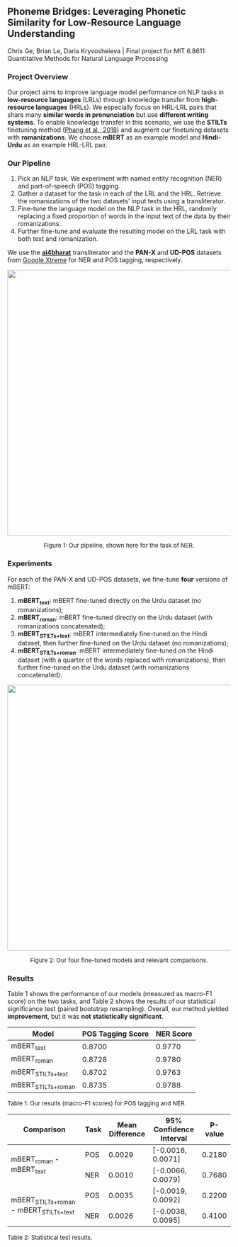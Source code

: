 ## Phoneme Bridges: Leveraging Phonetic Similarity for Low-Resource Language Understanding
Chris Ge, Brian Le, Daria Kryvosheieva | Final project for MIT 6.8611: Quantitative Methods for Natural Language Processing

### Project Overview
Our project aims to improve language model performance on NLP tasks in **low-resource languages** (LRLs) through knowledge transfer from **high-resource languages** (HRLs). We especially focus on HRL-LRL pairs that share many **similar words in pronunciation** but use **different writing systems**. To enable knowledge transfer in this scenario, we use the **STILTs** finetuning method ([Phang et al., 2018](https://arxiv.org/pdf/1811.01088)) and augment our finetuning datasets with **romanizations**. We choose **mBERT** as an example model and **Hindi-Urdu** as an example HRL-LRL pair.

### Our Pipeline
1. Pick an NLP task. We experiment with named entity recognition (NER) and part-of-speech (POS) tagging.
2. Gather a dataset for the task in each of the LRL and the HRL. Retrieve the romanizations of the two datasets’ input texts using a transliterator.
3. Fine-tune the language model on the NLP task in the HRL, randomly replacing a fixed proportion of words in the input text of the data by their romanizations.
4. Further fine-tune and evaluate the resulting model on the LRL task with both text and romanization.

We use the [**ai4bharat**](https://github.com/AI4Bharat/IndicXlit) transliterator and the **PAN-X** and **UD-POS** datasets from [Google Xtreme](https://github.com/google-research/xtreme) for NER and POS tagging, respectively.

<p align="center">
  <kbd><img src="../assets/Pipeline.png" width="600px"></kbd>
  <p align="center" style="font-size: 10pt;">Figure 1: Our pipeline, shown here for the task of NER.</p>
</p>

### Experiments

For each of the PAN-X and UD-POS datasets, we fine-tune **four** versions of mBERT:
1. **mBERT<sub>text</sub>**: mBERT fine-tuned directly on the Urdu dataset (no romanizations);
2. **mBERT<sub>roman</sub>**: mBERT fine-tuned directly on the Urdu dataset (with romanizations concatenated);
3. **mBERT<sub>STILTs+text</sub>**: mBERT intermediately fine-tuned on the Hindi dataset, then further fine-tuned on the Urdu dataset (no romanizations);
4. **mBERT<sub>STILTs+roman</sub>**: mBERT intermediately fine-tuned on the Hindi dataset (with a quarter of the words replaced with romanizations), then further fine-tuned on the Urdu dataset (with romanizations concatenated).

<p align="center">
  <kbd><img src="../assets/Models.JPG" width="600px"></kbd>
  <p align="center" style="font-size: 10pt;">Figure 2: Our four fine-tuned models and relevant comparisons.</p>
</p>

### Results

Table 1 shows the performance of our models (measured as macro-F1 score) on the two tasks, and Table 2 shows the results of our statistical significance test (paired bootstrap resampling). Overall, our method yielded **improvement**, but it was **not statistically significant**.
    
| Model | POS Tagging Score | NER Score |
|-------|-------------------|-----------|
| mBERT<sub>text</sub> | 0.8700 | 0.9770 |
| mBERT<sub>roman</sub> | 0.8728 | 0.9780 |
| mBERT<sub>STILTs+text</sub> | 0.8702 | 0.9763 |
| mBERT<sub>STILTs+roman</sub> | 0.8735 | 0.9788 |

<p style="font-size: 10pt;"> Table 1: Our results (macro-F1 scores) for POS tagging and NER. </p>
    
<table>
    <thead>
        <tr>
            <th>Comparison</th>
            <th>Task</th>
            <th>Mean Difference</th>
            <th>95% Confidence Interval</th>
            <th>P-value</th>
        </tr>
    </thead>
    <tbody>
        <tr>
            <td rowspan=2>mBERT<sub>roman</sub> - mBERT<sub>text</sub></td>
            <td>POS</td>
            <td>0.0029</td>
            <td>[-0.0016, 0.0071]</td>
            <td>0.2180</td>
        </tr>
        <tr>
            <td>NER</td>
            <td>0.0010</td>
            <td>[-0.0066, 0.0079]</td>
            <td>0.7680</td>
        </tr>
        <tr>
            <td rowspan=2>mBERT<sub>STILTs+roman</sub> - mBERT<sub>STILTs+text</sub></td>
            <td>POS</td>
            <td>0.0035</td>
            <td>[-0.0019, 0.0092]</td>
            <td>0.2200</td>
        </tr>
        <tr>
            <td>NER</td>
            <td>0.0026</td>
            <td>[-0.0038, 0.0095]</td>
            <td>0.4100</td>
        </tr>
    </tbody>
</table>

<p style="font-size: 10pt;">Table 2: Statistical test results.</p>

